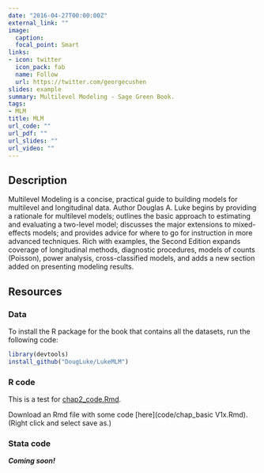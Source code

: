 ```yaml
---
date: "2016-04-27T00:00:00Z"
external_link: ""
image:
  caption: 
  focal_point: Smart
links:
- icon: twitter
  icon_pack: fab
  name: Follow
  url: https://twitter.com/georgecushen
slides: example
summary: Multilevel Modeling - Sage Green Book.
tags:
- MLM
title: MLM
url_code: ""
url_pdf: ""
url_slides: ""
url_video: ""
---
```


## Description

Multilevel Modeling is a concise, practical guide to building models for multilevel and longitudinal data. Author Douglas A. Luke begins by providing a rationale for multilevel models; outlines the basic approach to estimating and evaluating a two-level model; discusses the major extensions to mixed-effects models; and provides advice for where to go for instruction in more advanced techniques. Rich with examples, the Second Edition expands coverage of longitudinal methods, diagnostic procedures, models of counts (Poisson), power analysis, cross-classified models, and adds a new section added on presenting modeling results. 

## Resources

### Data

To install the R package for the book that contains all the datasets, run the following code:

```r
library(devtools)
install_github("DougLuke/LukeMLM")
```

### R code

This is a test for [chap2_code.Rmd](code/chap2_code.Rmd).

Download an Rmd file with some code [here](code/chap_basic V1x.Rmd). (Right click and select save as.)

### Stata code

***Coming soon!***

